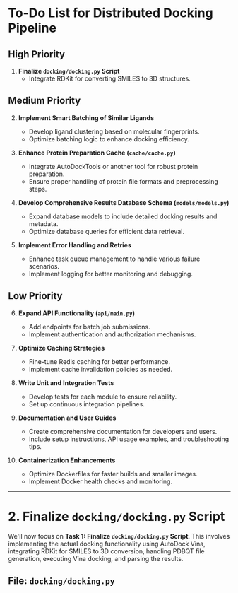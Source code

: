 # To-Do List for Distributed Docking Pipeline

## High Priority
1. **Finalize `docking/docking.py` Script**
   - Integrate RDKit for converting SMILES to 3D structures.



## Medium Priority
2. **Implement Smart Batching of Similar Ligands**
   - Develop ligand clustering based on molecular fingerprints.
   - Optimize batching logic to enhance docking efficiency.

3. **Enhance Protein Preparation Cache (`cache/cache.py`)**
   - Integrate AutoDockTools or another tool for robust protein preparation.
   - Ensure proper handling of protein file formats and preprocessing steps.

4. **Develop Comprehensive Results Database Schema (`models/models.py`)**
   - Expand database models to include detailed docking results and metadata.
   - Optimize database queries for efficient data retrieval.

5. **Implement Error Handling and Retries**
   - Enhance task queue management to handle various failure scenarios.
   - Implement logging for better monitoring and debugging.

## Low Priority
6. **Expand API Functionality (`api/main.py`)**
   - Add endpoints for batch job submissions.
   - Implement authentication and authorization mechanisms.

7. **Optimize Caching Strategies**
   - Fine-tune Redis caching for better performance.
   - Implement cache invalidation policies as needed.

8. **Write Unit and Integration Tests**
   - Develop tests for each module to ensure reliability.
   - Set up continuous integration pipelines.

9. **Documentation and User Guides**
   - Create comprehensive documentation for developers and users.
   - Include setup instructions, API usage examples, and troubleshooting tips.

10. **Containerization Enhancements**
    - Optimize Dockerfiles for faster builds and smaller images.
    - Implement Docker health checks and monitoring.

---

# 2. Finalize `docking/docking.py` Script

We'll now focus on **Task 1: Finalize `docking/docking.py` Script**. This involves implementing the actual docking functionality using AutoDock Vina, integrating RDKit for SMILES to 3D conversion, handling PDBQT file generation, executing Vina docking, and parsing the results.

## File: `docking/docking.py` 